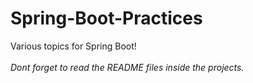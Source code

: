 # Spring-Boot-Practices

Various topics for Spring Boot! <br/><br/>
_Dont forget to read the README files inside the projects._
